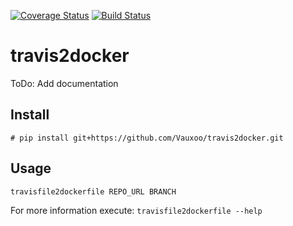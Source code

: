 [![Coverage Status](https://coveralls.io/repos/Vauxoo/travis2docker/badge.svg?branch=master&service=github)](https://coveralls.io/github/Vauxoo/travis2docker?branch=master)
[![Build Status](https://travis-ci.org/Vauxoo/travis2docker.svg?branch=master)](https://travis-ci.org/Vauxoo/travis2docker)


# travis2docker

ToDo: Add documentation

## Install
`# pip install git+https://github.com/Vauxoo/travis2docker.git`

## Usage
 `travisfile2dockerfile REPO_URL BRANCH`

 For more information execute:
 `travisfile2dockerfile --help`
